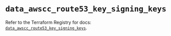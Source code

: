 # `data_awscc_route53_key_signing_keys`

Refer to the Terraform Registry for docs: [`data_awscc_route53_key_signing_keys`](https://registry.terraform.io/providers/hashicorp/awscc/0.70.0/docs/data-sources/route53_key_signing_keys).
